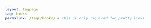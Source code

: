 ```yaml
---
layout: tagpage
tag: books
permalink: /tags/books/ # This is only required for pretty links.
---
```

